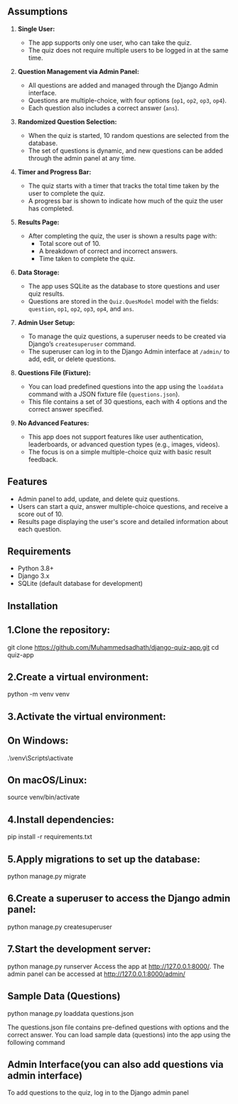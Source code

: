
## Assumptions

1. **Single User:**
   - The app supports only one user, who can take the quiz.
   - The quiz does not require multiple users to be logged in at the same time.

2. **Question Management via Admin Panel:**
   - All questions are added and managed through the Django Admin interface.
   - Questions are multiple-choice, with four options (`op1`, `op2`, `op3`, `op4`).
   - Each question also includes a correct answer (`ans`).

3. **Randomized Question Selection:**
   - When the quiz is started, 10 random questions are selected from the database.
   - The set of questions is dynamic, and new questions can be added through the admin panel at any time.

4. **Timer and Progress Bar:**
   - The quiz starts with a timer that tracks the total time taken by the user to complete the quiz.
   - A progress bar is shown to indicate how much of the quiz the user has completed.

5. **Results Page:**
   - After completing the quiz, the user is shown a results page with:
     - Total score out of 10.
     - A breakdown of correct and incorrect answers.
     - Time taken to complete the quiz.

6. **Data Storage:**
   - The app uses SQLite as the database to store questions and user quiz results.
   - Questions are stored in the `Quiz.QuesModel` model with the fields: `question`, `op1`, `op2`, `op3`, `op4`, and `ans`.

7. **Admin User Setup:**
   - To manage the quiz questions, a superuser needs to be created via Django’s `createsuperuser` command.
   - The superuser can log in to the Django Admin interface at `/admin/` to add, edit, or delete questions.

8. **Questions File (Fixture):**
   - You can load predefined questions into the app using the `loaddata` command with a JSON fixture file (`questions.json`).
   - This file contains a set of 30 questions, each with 4 options and the correct answer specified.

9. **No Advanced Features:**
   - This app does not support features like user authentication, leaderboards, or advanced question types (e.g., images, videos).
   - The focus is on a simple multiple-choice quiz with basic result feedback.

## Features

- Admin panel to add, update, and delete quiz questions.
- Users can start a quiz, answer multiple-choice questions, and receive a score out of 10.
- Results page displaying the user's score and detailed information about each question.

## Requirements

- Python 3.8+
- Django 3.x
- SQLite (default database for development)

## Installation

## 1.Clone the repository:
git clone https://github.com/Muhammedsadhath/django-quiz-app.git
cd quiz-app

## 2.Create a virtual environment:
python -m venv venv

## 3.Activate the virtual environment:
## On Windows:
  .\venv\Scripts\activate

## On macOS/Linux:
  source venv/bin/activate

## 4.Install dependencies:
pip install -r requirements.txt

## 5.Apply migrations to set up the database:
python manage.py migrate

## 6.Create a superuser to access the Django admin panel:
python manage.py createsuperuser

## 7.Start the development server:
python manage.py runserver
Access the app at http://127.0.0.1:8000/. The admin panel can be accessed at http://127.0.0.1:8000/admin/
 

## Sample Data (Questions)
python manage.py loaddata questions.json

The questions.json file contains pre-defined questions with options and the correct answer.
You can load sample data (questions) into the app using the following command

## Admin Interface(you can also add questions via admin interface)
To add questions to the quiz, log in to the Django admin panel

